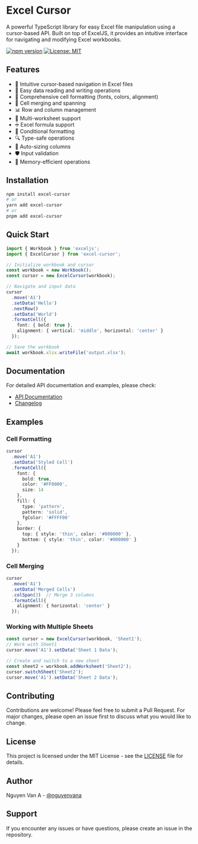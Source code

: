 # Excel Cursor

A powerful TypeScript library for easy Excel file manipulation using a cursor-based API. Built on top of ExcelJS, it provides an intuitive interface for navigating and modifying Excel workbooks.

[![npm version](https://badge.fury.io/js/excel-cursor.svg)](https://badge.fury.io/js/excel-cursor)
[![License: MIT](https://img.shields.io/badge/License-MIT-yellow.svg)](https://opensource.org/licenses/MIT)

## Features

- 🚀 Intuitive cursor-based navigation in Excel files
- 📝 Easy data reading and writing operations
- 🎨 Comprehensive cell formatting (fonts, colors, alignment)
- 🔄 Cell merging and spanning
- 📊 Row and column management
- 📑 Multi-worksheet support
- ➗ Excel formula support
- 🎯 Conditional formatting
- 🔍 Type-safe operations
- 📏 Auto-sizing columns
- 🛡️ Input validation
- 💾 Memory-efficient operations

## Installation

```bash
npm install excel-cursor
# or
yarn add excel-cursor
# or
pnpm add excel-cursor
```

## Quick Start

```typescript
import { Workbook } from 'exceljs';
import { ExcelCursor } from 'excel-cursor';

// Initialize workbook and cursor
const workbook = new Workbook();
const cursor = new ExcelCursor(workbook);

// Navigate and input data
cursor
  .move('A1')
  .setData('Hello')
  .nextRow()
  .setData('World')
  .formatCell({
    font: { bold: true },
    alignment: { vertical: 'middle', horizontal: 'center' }
  });

// Save the workbook
await workbook.xlsx.writeFile('output.xlsx');
```

## Documentation

For detailed API documentation and examples, please check:
- [API Documentation](./API.md)
- [Changelog](./CHANGELOG.md)

## Examples

### Cell Formatting

```typescript
cursor
  .move('A1')
  .setData('Styled Cell')
  .formatCell({
    font: { 
      bold: true,
      color: '#FF0000',
      size: 14
    },
    fill: {
      type: 'pattern',
      pattern: 'solid',
      fgColor: '#FFFF00'
    },
    border: {
      top: { style: 'thin', color: '#000000' },
      bottom: { style: 'thin', color: '#000000' }
    }
  });
```

### Cell Merging

```typescript
cursor
  .move('A1')
  .setData('Merged Cells')
  .colSpan(3)  // Merge 3 columns
  .formatCell({
    alignment: { horizontal: 'center' }
  });
```

### Working with Multiple Sheets

```typescript
const cursor = new ExcelCursor(workbook, 'Sheet1');
// Work with Sheet1
cursor.move('A1').setData('Sheet 1 Data');

// Create and switch to a new sheet
const sheet2 = workbook.addWorksheet('Sheet2');
cursor.switchSheet('Sheet2');
cursor.move('A1').setData('Sheet 2 Data');
```

## Contributing

Contributions are welcome! Please feel free to submit a Pull Request. For major changes, please open an issue first to discuss what you would like to change.

## License

This project is licensed under the MIT License - see the [LICENSE](LICENSE) file for details.

## Author

Nguyen Van A - [@nguyenvana](https://github.com/nguyenvana)

## Support

If you encounter any issues or have questions, please create an issue in the repository.